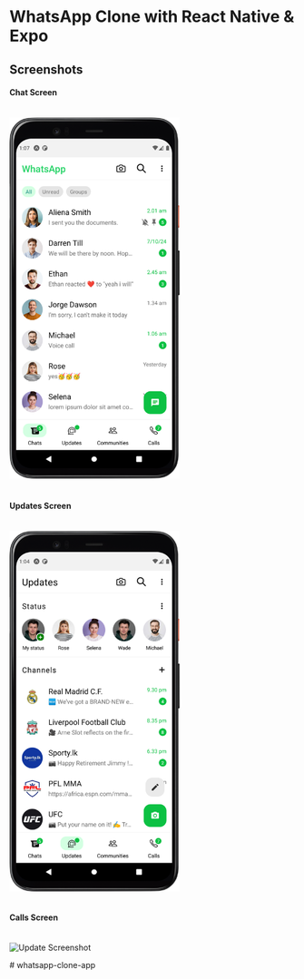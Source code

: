 # WhatsApp Clone with React Native & Expo

## Screenshots

#### Chat Screen

<br><img src="./assets/images/screenshots/chat.png" alt="Chat Screenshot" width="300"/>

#### <br>Updates Screen

<br>
<div style="display: flex;">
  <img src="./assets/images/screenshots/Update1.png" alt="Update Screenshot" width="300"/>
</div>

#### <br>Calls Screen

<br>
<div style="display: flex;">
  <img src="./assets/images/screenshots/Calls.png" alt="Update Screenshot" width="300"/>
</div>



   

#   w h a t s a p p - c l o n e - a p p 
 
 